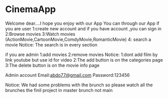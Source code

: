 # CinemaApp
Welcome dear....I hope you enjoy with our App
You can through our App
if you are user
1:create new account and if you have account ,you can sign in
2:Browse movies
3:Watch movies (ActionMovie,CartoonMovie,ComdyMovie,RomanticMovie)
4: search a movie
Notice: The search is in every section

if you are admin
1:add movies
2:remove movies
Notice:
1:dont add film by link youtube but use id for video
2:The add button is on the categories page
3:The delete button is on the movie info page

Admin account
Email:abdo77@gmail.com
Password:123456

Notice:
We had some problems with the brunch so please watch all the brunches
the finil project in master brunch not main

